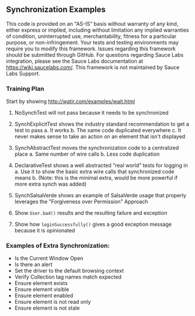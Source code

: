 ## Synchronization Examples

This code is provided on an "AS-IS” basis without warranty of any kind, either express or implied, including without limitation any implied warranties of condition, uninterrupted use, merchantability, fitness for a particular purpose, or non-infringement. Your tests and testing environments may require you to modify this framework. Issues regarding this framework should be submitted through GitHub. For questions regarding Sauce Labs integration, please see the Sauce Labs documentation at https://wiki.saucelabs.com/. This framework is not maintained by Sauce Labs Support.

### Training Plan

Start by showing http://watir.com/examples/wait.html

1. NoSynchTest will not pass because it needs to be synchronized

2. SynchExplicitTest shows the industry standard recommendation to get a test to pass
    a. It works
    b. The same code duplicated everywhere
    c. It never makes sense to take an action on an element that isn't displayed
    
3. SynchAbstractTest moves the synchronization code to a centralized place
    a. Same number of wire calls
    b. Less code duplication

4. DeclarativeTest shows a well abstracted "real world" tests for logging in
    a. Use it to show the basic extra wire calls that synchronized code means
    b. (Note: this is the minimal extra, would be more powerful if more extra synch was added)

5. SynchSalsaVerde shows an example of SalsaVerde usage that properly leverages the 
"Forgiveness over Permission" Approach

6. Show `User.bad()` results and the resulting failure and exception

7. Show how `loginSuccessfully()` gives a good exception message because it is opinionated

### Examples of Extra Synchronization:

* Is the Current Window Open
* Is there an alert
* Set the driver to the default browsing context
* Verify Collection tag names match expected
* Ensure element exists
* Ensure element visible
* Ensure element enabled
* Ensure element is not read only
* Ensure element is not stale
